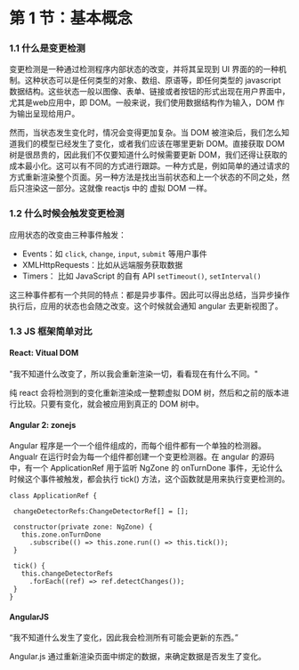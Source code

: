 # 第 1 节：基本概念

### 1.1 什么是变更检测

  变更检测是一种通过检测程序内部状态的改变，并将其呈现到 UI 界面的的一种机制。这种状态可以是任何类型的对象、数组、原语等，即任何类型的 javascript 数据结构。这些状态一般以图像、表单、链接或者按钮的形式出现在用户界面中，尤其是web应用中，即 DOM。一般来说，我们使用数据结构作为输入，DOM 作为输出呈现给用户。
  
  然而，当状态发生变化时，情况会变得更加复杂。当 DOM 被渲染后，我们怎么知道我们的模型已经发生了变化，或者我们应该在哪里更新 DOM。直接获取 DOM 树是很昂贵的，因此我们不仅要知道什么时候需要更新 DOM，我们还得让获取的成本最小化。这可以有不同的方式进行跟踪。一种方式是，例如简单的通过请求的方式重新渲染整个页面。另一种方法是找出当前状态和上一个状态的不同之处，然后只渲染这一部分。这就像 reactjs 中的 虚拟 DOM 一样。

### 1.2 什么时候会触发变更检测

  应用状态的改变由三种事件触发：

  - Events：如 `click`, `change`, `input`, `submit` 等用户事件
  - XMLHttpRequests：比如从远端服务获取数据
  - Timers： 比如 JavaScript 的自有 API `setTimeout()`, `setInterval()` 

  这三种事件都有一个共同的特点：都是异步事件。因此可以得出总结，当异步操作执行后，应用的状态也会随之改变。这个时候就会通知 angular 去更新视图了。

### 1.3 JS 框架简单对比

  #### React: Vitual DOM

  "我不知道什么改变了，所以我会重新渲染一切，看看现在有什么不同。"

  纯 react 会将检测到的变化重新渲染成一整颗虚拟 DOM 树，然后和之前的版本进行比较。只要有变化，就会被应用到真正的 DOM 树中。

  #### Angular 2: zonejs

  Angular 程序是一个一个组件组成的，而每个组件都有一个单独的检测器。Angualr 在运行时会为每一个组件都创建一个变更检测器。在 angular 的源码中，有一个 ApplicationRef 用于监听 NgZone 的 onTurnDone 事件，无论什么时候这个事件被触发，都会执行 tick() 方法，这个函数就是用来执行变更检测的。

   ```
  class ApplicationRef {

    changeDetectorRefs:ChangeDetectorRef[] = [];

    constructor(private zone: NgZone) {
      this.zone.onTurnDone
        .subscribe(() => this.zone.run(() => this.tick());
    }

    tick() {
      this.changeDetectorRefs
        .forEach((ref) => ref.detectChanges());
    }
  }
   ```

  #### AngularJS

  “我不知道什么发生了变化，因此我会检测所有可能会更新的东西。”

  Angular.js 通过重新渲染页面中绑定的数据，来确定数据是否发生了变化。
  


  

